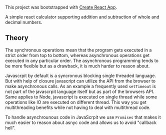 This project was bootstrapped with [Create React App](https://github.com/facebookincubator/create-react-app).

A simple react calculator supporting addition and subtraction of whole and decimal numbers.

## Theory

The synchronous operations mean that the program gets executed in a strict order from top to bottom, whereas asynchronous operations get executed in
any particular order. The asynchronous programming tends to be more flexible but as a drawback, it is much harder to reason about.

Javascrpit by default is a syncronous blocking single threaded language. But with help of closure javascript can utilize the API from the browser
to make asynchronous calls. As an example a frequently used `setTimeout` is not part of the javascrpit language itself but as part of the browsers API.
Same applies to Node, javascript is executed on single thread while some operations like IO are executed on different thread. This way you get 
multithreading benefits while not having to deal with multithread code.

To handle asynchrounous code in JavaScrpit we use `Promises` that makes it much easier to reason about asnyc code and allows us to avoid "callback hell".                                     

